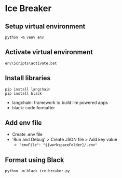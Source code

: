 # Ice Breaker

## Setup virtual environment
`python -m venv env`

## Activate virtual environment
`env\Scripts\activate.bat`

## Install libraries
```
pip install langchain
pip install black
```

- langchain: framework to build llm powered apps
- black: code formatter

## Add env file
- Create .env file
- 'Run and Debug' > Create JSON file > Add key value
  - `"envFile": "${workspaceFolder}/.env"`

## Format using Black
`python -m black ice-breaker.py`
